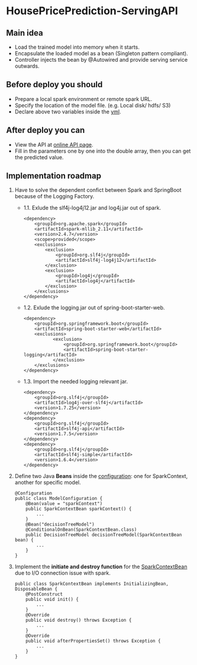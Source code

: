 

# HousePricePrediction-ServingAPI

## Main idea

 - Load the trained model into memory when it starts. 
 - Encapsulate the loaded model as a bean (Singleton pattern compliant).
 - Controller injects the bean by @Autowired and provide serving service outwards.

## Before deploy you should
 - Prepare a local spark environment or remote spark URL.
 - Specify the location of the model file. (e.g. Local disk/ hdfs/ S3)
 - Declare above two variables inside the [yml](https://github.com/saLeox/HousePricePrediction-ServingAPI/blob/main/src/main/resources/application.yml).

## After deploy you can

 - View the API at [online API page](http://localhost:8081/swagger-ui/index.html#/). 
-  Fill in the parameters one by one into the double array, then you can get the predicted value.

## Implementation roadmap

 1. Have to solve the dependent confict between Spark and SpringBoot
    because of the Logging Factory.

	 - 1.1. Exlude the slf4j-log4j12.jar and log4j.jar out of spark.
		```
		<dependency>
		    <groupId>org.apache.spark</groupId>
		    <artifactId>spark-mllib_2.11</artifactId>
		    <version>2.4.7</version>
		    <scope>provided</scope>
            <exclusions>  
                <exclusion>   
                    <groupId>org.slf4j</groupId>  
                    <artifactId>slf4j-log4j12</artifactId>  
                </exclusion>  
                <exclusion>   
                    <groupId>log4j</groupId>  
                    <artifactId>log4j</artifactId>  
                </exclusion>  
            </exclusions> 
		</dependency>
		```
		
	 - 1.2. Exlude the logging.jar out of spring-boot-starter-web.
		```
		<dependency>
			<groupId>org.springframework.boot</groupId>
			<artifactId>spring-boot-starter-web</artifactId>
		    <exclusions>
	               <exclusion>
	                   <groupId>org.springframework.boot</groupId>
	                   <artifactId>spring-boot-starter-logging</artifactId>
	               </exclusion>
		    </exclusions>
		</dependency>
		```
	 - 1.3. Import the needed logging relevant jar.
		```
		<dependency>
		    <groupId>org.slf4j</groupId>
		    <artifactId>log4j-over-slf4j</artifactId>
		    <version>1.7.25</version>
		</dependency>
		<dependency>
		    <groupId>org.slf4j</groupId>
		    <artifactId>slf4j-api</artifactId>
		    <version>1.7.5</version>
		</dependency>
		<dependency>
		    <groupId>org.slf4j</groupId>
		    <artifactId>slf4j-simple</artifactId>
		    <version>1.6.4</version>
		</dependency>
		```

 2. Define two Java **Beans** inside the [configuration](https://github.com/saLeox/HousePricePrediction-ServingAPI/blob/main/src/main/java/go5/bigdata/init/ModelConfiguration.java): one for SparkContext, another for specific model.

	```
	@Configuration
	public class ModelConfiguration {
		@Bean(value = "sparkContext")
		public SparkContextBean sparkContext() {
			...
		}
		@Bean("decisionTreeModel")
		@ConditionalOnBean(SparkContextBean.class)
		public DecisionTreeModel decisionTreeModel(SparkContextBean bean) {
			...
		}
	}
	```

 3. Implement the **initiate and destroy function** for the [SparkContextBean](https://github.com/saLeox/HousePricePrediction-ServingAPI/blob/main/src/main/java/go5/bigdata/init/SparkContextBean.java) due to I/O connection issue with spark.

	```
	public class SparkContextBean implements InitializingBean, DisposableBean {
		@PostConstruct
		public void init() {
			...
		}
		@Override
		public void destroy() throws Exception {
			...
		}
		@Override
		public void afterPropertiesSet() throws Exception {
			...
		}
	}
	```
